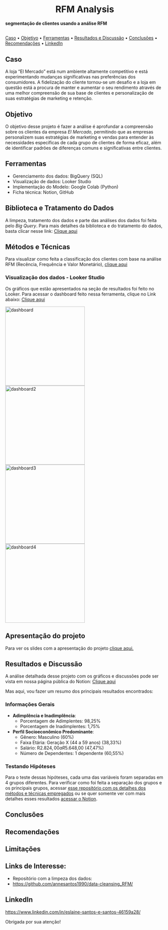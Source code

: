 <h1 align="center"> </a> RFM Analysis   </h1>

**segmentação de clientes usando a análise RFM**


##

<p align="center">
 
[Caso](#caso)  •  [Objetivo](#objetivo)  •  [Ferramentas](#ferramentas)   •  [Resultados e Discussão](#resultados-e-discussão)  •  [Conclusões](#conclusões)  •  [Recomendações](#recomendações)  •  [LinkedIn](#linkedin)

</p>


## Caso
A loja “El Mercado” está num ambiente altamente competitivo e está experimentando mudanças significativas nas preferências dos consumidores. A fidelização do cliente tornou-se um desafio e a loja em questão está a procura de manter e aumentar o seu rendimento através de uma melhor compreensão de sua base de clientes e personalização de suas estratégias de marketing e retenção.

 <h2>Objetivo</h2> 

O objetivo desse projeto é fazer a análise é aprofundar a compreensão sobre os clientes da empresa *El Mercado*, permitindo que as empresas personalizem suas estratégias de marketing e vendas para entender às necessidades específicas de cada grupo de clientes de forma eficaz, além de identificar padrões de diferenças comuns e significativas entre clientes.


## Ferramentas
- Gerenciamento dos dados: BigQuery (SQL)
- Visualização de dados: Looker Studio
- Implementação do Modelo: Google Colab (Python)
- Ficha técnica: Notion, GitHub


## Biblioteca e Tratamento do Dados

A limpeza, tratamento dos dados e parte das análises dos dados foi feita pelo *Big Query*.
Para mais detalhes da biblioteca e do tratamento do dados, basta clicar nesse link: [Clique aqui](https://github.com/annesantos1990/data-cleansing_RFM/)

## Métodos e Técnicas
Para visualizar como feita a classificação dos clientes com base na análise RFM (Recência, Frequência e Valor Monetário), [clique aqui](https://github.com/annesantos1990/methods_techniques_rfm/)

### Visualização dos dados - Looker Studio
Os gráficos que estão apresentados na seção de resultados foi feito no Looker. Para acessar o dashboard feito nessa ferramenta, clique no Link abaixo:
[Clique aqui](https://lookerstudio.google.com/reporting/f2abbd47-882a-4030-9f30-e8dc170a37fd)

<img width="252" height="250" alt="dashboard" src="https://github.com/user-attachments/assets/53c56106-b387-4e77-abe2-88a45cb7cb81">
<img width="252" height="250" alt="dashboard2" src="https://github.com/user-attachments/assets/0acbbfc5-8498-426a-af5a-627769b8a42a">
<img width="252" height="250" alt="dashboard3" src="https://github.com/user-attachments/assets/15f9638e-c4fe-4769-8e57-8c3ffb06236b">
<img width="252" height="250" alt="dashboard4" src="https://github.com/user-attachments/assets/d26845e1-8290-4591-8204-bc911b514dfc">


## Apresentação do projeto
Para ver os slides com a apresentação do projeto [clique aqui.](https://github.com/annesantos1990/relative_risk_project/blob/main/Risco%20Relativo_2.pdf)
 
## Resultados e Discussão
A análise detalhada desse projeto com os gráficos e discussões pode ser vista em nossa página pública do Notion: [Clique aqui](https://giddy-shamrock-550.notion.site/Resultados-e-Conclus-es-2099a46cca4e4d98adf88ccde83260a1?pvs=4)


Mas aqui, vou fazer um resumo dos principais resultados encontrados:
### Informações Gerais

- **Adimplência e Inadimplência**:
    - Porcentagem de Adimplentes: 98,25%
    - Porcentagem de Inadimplentes: 1,75%
- **Perfil Socioeconômico Predominante**:
    - Gênero: Masculino (60%)
    - Faixa Etária: Geração X (44 a 59 anos) (38,33%)
    - Salário: R$2.824,00 a R$5.648,00 (47,47%)
    - Número de Dependentes: 1 dependente (60,55%)
### Testando Hipóteses
   Para o teste dessas hipóteses, cada uma das variáveis foram separadas em 4 grupos diferentes. Para verificar como foi feita a separação dos grupos e os principais grupos, acessar [esse repositório com os detalhes dos métodos e técnicas empregados](https://github.com/annesantos1990/methods_techniques_risk_relative/) ou se quer somente ver com mais detalhes esses resultados [acessar o Notion](https://giddy-shamrock-550.notion.site/Resultados-e-Conclus-es-2099a46cca4e4d98adf88ccde83260a1?pvs=4).


## Conclusões

## Recomendações

## Limitações

## Links de Interesse:

- Repositório com a limpeza dos dados:
 - https://github.com/annesantos1990/data-cleansing_RFM/


## LinkedIn

https://www.linkedin.com/in/eslaine-santos-e-santos-46159a28/

Obrigada por sua atenção!
